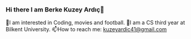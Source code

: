 ### Hi there  I am Berke Kuzey Ardıç👋
🔭I am interested in Coding, movies and football.
🌱I am a CS third year at Bilkent University.
📫How to reach me: kuzeyardic41@gmail.com
